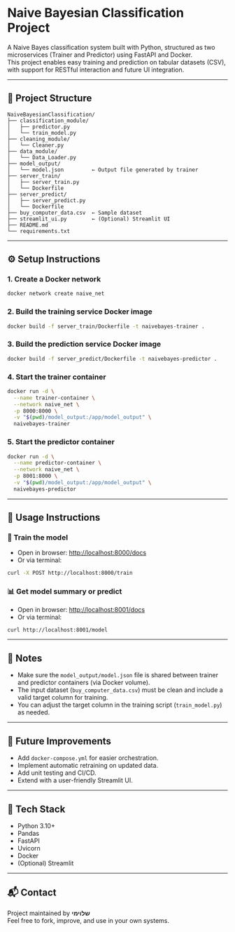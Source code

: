 # Naive Bayesian Classification Project

A Naive Bayes classification system built with Python, structured as two microservices (Trainer and Predictor) using FastAPI and Docker.  
This project enables easy training and prediction on tabular datasets (CSV), with support for RESTful interaction and future UI integration.

---

## 📁 Project Structure

```
NaiveBayesianClassification/
├── classification_module/
│   ├── predictor.py
│   └── train_model.py
├── cleaning_module/
│   └── Cleaner.py
├── data_module/
│   └── Data_Loader.py
├── model_output/
│   └── model.json         ← Output file generated by trainer
├── server_train/
│   ├── server_train.py
│   └── Dockerfile
├── server_predict/
│   ├── server_predict.py
│   └── Dockerfile
├── buy_computer_data.csv  ← Sample dataset
├── streamlit_ui.py        ← (Optional) Streamlit UI
├── README.md
└── requirements.txt
```

---

## ⚙️ Setup Instructions

### 1. Create a Docker network
```bash
docker network create naive_net
```

### 2. Build the **training service** Docker image
```bash
docker build -f server_train/Dockerfile -t naivebayes-trainer .
```

### 3. Build the **prediction service** Docker image
```bash
docker build -f server_predict/Dockerfile -t naivebayes-predictor .
```

### 4. Start the **trainer container**
```bash
docker run -d \
  --name trainer-container \
  --network naive_net \
  -p 8000:8000 \
  -v "$(pwd)/model_output:/app/model_output" \
  naivebayes-trainer
```

### 5. Start the **predictor container**
```bash
docker run -d \
  --name predictor-container \
  --network naive_net \
  -p 8001:8000 \
  -v "$(pwd)/model_output:/app/model_output" \
  naivebayes-predictor
```

---

## 🚀 Usage Instructions

### 🧠 Train the model
- Open in browser: [http://localhost:8000/docs](http://localhost:8000/docs)
- Or via terminal:
```bash
curl -X POST http://localhost:8000/train
```

### 📊 Get model summary or predict
- Open in browser: [http://localhost:8001/docs](http://localhost:8001/docs)
- Or via terminal:
```bash
curl http://localhost:8001/model
```

---

## 📌 Notes

- Make sure the `model_output/model.json` file is shared between trainer and predictor containers (via Docker volume).
- The input dataset (`buy_computer_data.csv`) must be clean and include a valid target column for training.
- You can adjust the target column in the training script (`train_model.py`) as needed.

---

## 🧱 Future Improvements

- Add `docker-compose.yml` for easier orchestration.
- Implement automatic retraining on updated data.
- Add unit testing and CI/CD.
- Extend with a user-friendly Streamlit UI.

---

## 🧪 Tech Stack

- Python 3.10+
- Pandas
- FastAPI
- Uvicorn
- Docker
- (Optional) Streamlit

---

## 📬 Contact

Project maintained by **שלוימי**  
Feel free to fork, improve, and use in your own systems.